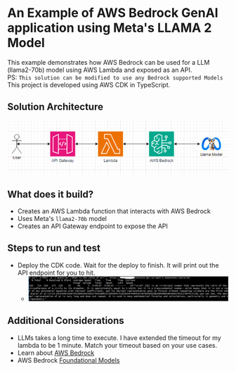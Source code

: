 # An Example of AWS Bedrock GenAI application using Meta's LLAMA 2 Model

This example demonstrates how AWS Bedrock can be used for a LLM (llama2-70b) model using AWS Lambda and exposed as an API.  
PS: `This solution can be modified to use any Bedrock supported Models`
This project is developed using AWS CDK in TypeScript.

## Solution Architecture
![image](architecture.PNG "Solution Architecture")

## What does it build?
* Creates an AWS Lambda function that interacts with AWS Bedrock
* Uses Meta's  `llama2-70b` model
* Creates an API Gateway endpoint to expose the API

## Steps to run and test
* Deploy the CDK code. Wait for the deploy to finish.  It will print out the API endpoint for you to hit.
  * ![image](test-llama-model.PNG "Example of API response from LLAMA 2 model")


## Additional Considerations
* LLMs takes a long time to execute.  I have extended the timeout for my lambda to be 1 minute.  Match your timeout based on your use cases.
* Learn about [AWS Bedrock](https://aws.amazon.com/bedrock/)
* AWS Bedrock [Foundational Models](https://docs.aws.amazon.com/bedrock/latest/userguide/models-supported.html)

